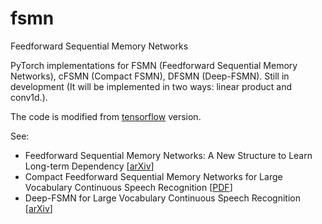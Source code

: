 # fsmn
Feedforward Sequential Memory Networks

PyTorch implementations for FSMN (Feedforward Sequential Memory Networks), cFSMN (Compact FSMN), DFSMN (Deep-FSMN).
Still in development (It will be implemented in two ways: linear product and conv1d.).

The code is modified from [tensorflow](https://github.com/katsugeneration/tensor-fsmn) version.

See:
- Feedforward Sequential Memory Networks: A New Structure to Learn Long-term Dependency [[arXiv](https://arxiv.org/abs/1512.08301)]
- Compact Feedforward Sequential Memory Networks for Large Vocabulary Continuous Speech Recognition [[PDF](https://pdfs.semanticscholar.org/eb62/dabac5f62f267a42b9f2615e057dd21eb9d3.pdf)]
- Deep-FSMN for Large Vocabulary Continuous Speech Recognition [[arXiv](https://arxiv.org/abs/1803.05030)]
